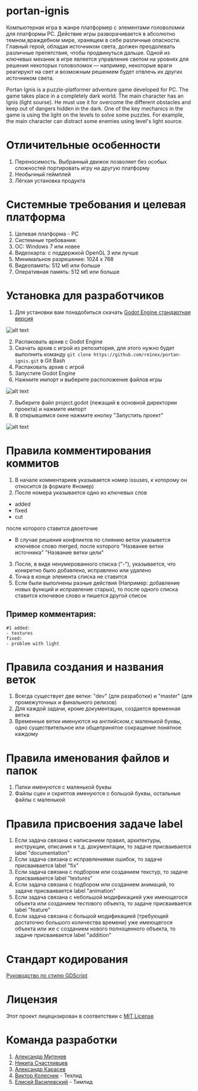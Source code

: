 # portan-ignis
Компьютерная игра в жанре платформер с элементами головоломки для платформы PC. Действие игры разворачивается в абсолютно темном,враждебном мире, хранящем в себе различные опасности. Главный герой, обладая источником света, должен преодолевать различные препятствия, чтобы продвинуться дальше. Одной из ключевых механик в игре является управление светом на уровнях для решения некоторых головоломок — например, некоторые враги реагируют на свет и возможным решением будет отвлечь их других источником света. 


Portan Ignis is a puzzle-platformer adventure game developed for PC. The game takes place in a completely dark world. The main character has an Ignis (light sourse). He must use it for overcome the different obstacles and keep out of dangers hidden in the dark. One of the key mechanics in the game is using the light on the levels to solve some puzzles. For example, the main character can distract some enemies using level's light source.


# Отличительные особенности
1.  Переносимость. Выбранный движок позволяет без особых сложностей портировать игру на другую платформу
2.  Необычный геймплей
3.  Лёгкая установка продукта  


# Системные требования и целевая платформа
1. Целевая платформа - PC
2. Системные требования:
 1. ОС: Windows 7 или новее
 2. Видеокарта: с поддержкой OpenGL 3 или лучше
 3. Минимальное разрешение: 1024 x 768
 4. Видеопамять: 512 мб или больше
 5. Оперативная память: 512 мб или больше


# Установка для разработчиков
1. Для установки вам понадобиться скачать [Godot Engine стандартная версия](https://godotengine.org/download/windows)

![alt text](https://github.com/re1nex/portan-ignis/blob/dev/instruction/godotWeb.png)

2. Распаковать архив с Godot Engine
3. Скачать архив с игрой из репозитория, для этого нужно будет выполнить команду ``` git clone https://github.com/re1nex/portan-ignis.git ``` в Git Bash
4. Распаковать архив с игрой
5. Запустите Godot Engine
6. Нажмите импорт и выберите расположение файлов игры

![alt text](https://github.com/re1nex/portan-ignis/blob/dev/instruction/godotImport.png)

7. Выберите файл project.godot (лежащий в основной директории проекта) и нажмите импорт
8. В открывшемся окне нажмите кнопку "Запустить проект"

![alt text](https://github.com/re1nex/portan-ignis/blob/dev/instruction/run.png)


# Правила комментирования коммитов
1. В начале комментариев указывается номер issuses, к которому он относится (в формате #номер)
2. После номера указывается одно из ключевых слов
- added 
- fixed 
- cut 

после которого ставится двоеточие
- В случае решения конфликтов по слиянию веток указывется ключевое слово merged, после которого "Название ветки источника" "Название ветки цели"
3. После, в виде ненумерованного списка ("-"), указывается, что конкретно было добавлено, исправлено или удалено
4. Точка в конце элемента списка не ставится
5. Если были выполнены разные действия (Например: добавление новых функций и исправление старых), то после одного списка ставится ключевое слово и пишется другой список

## Пример комментария:
```
#1 added:
- textures
fixed:
- problem with light 
```


# Правила создания и названия веток
1. Всегда существует две ветки: "dev" (для разработки) и "master" (для промежуточных и финального релизов)
2. Для каждой задачи, кроме документации, создается временная ветка
3. Временные ветки именуются на английском,с маленькой буквы, одно существительное или общепринятое сокращение понятное каждому


# Правила именования файлов и папок
1. Папки именуются с маленькой буквы
2. Файлы сцен и скриптов именуются с большой буквы, остальные файлы с маленькой


# Правила присвоения задаче label
1. Если задача связана с написанием правил, архитектуры, инструкции, описания и т.д. документации, то задаче присваивается label "documentation"
2. Если задача связана с исправлениями ошибок, то задаче присваивается label "fix"
3. Если задача связана с подбором или созданием текстур, то задаче присваивается label "textures"
4. Если задача связана с подбором или созданием анимаций, то задаче присваивается label "animation"
5. Если задача связана с небольшой модификацией уже имеющегося объекта или созданием тестового объекта, то задаче присваивается label "feature"
6. Если задача связана с большой модификацией (требующей достаточно большого количества времени) уже имеющегося объекта или же с созданием нового полноценного объекта, то задаче присваивается label "addition"



# Стандарт кодирования
[Руководство по стилю GDScript](https://docs.godotengine.org/ru/latest/getting_started/scripting/gdscript/gdscript_styleguide.html)


# Лицензия
Этот проект лицецнзирован в соответствии с [MIT License](https://github.com/re1nex/portan-ignis/blob/master/LICENSE)


# Команда разработки
1. [Александр Митенев](https://github.com/mitenevav)
2. [Никита Счастливцев](https://github.com/NikitaS4)
3. [Александр Карасев](https://github.com/MethaHardworker)
4. [Виктор Колесник](https://github.com/VsevolodMelnikov) - Техлид 
5. [Елисей Василевский](https://github.com/re1nex) - Тимлид 
